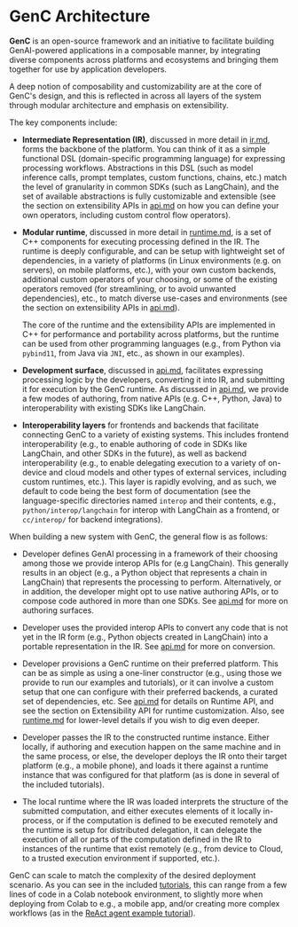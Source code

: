 # GenC Architecture

**GenC** is an open-source framework and an initiative
to facilitate building GenAI-powered applications in a composable manner, by
integrating diverse components across platforms and ecosystems and bringing them
together for use by application developers.

A deep notion of composability and customizability are at the core of GenC's
design, and this is reflected in across all layers of the system through modular
architecture and emphasis on extensibility.

The key components include:

*   **Intermediate Representation (IR)**, discussed in more detail in
    [ir.md](ir.md), forms the backbone of the platform. You can think of it as
    a simple functional DSL (domain-specific programming language) for
    expressing processing workflows. Abstractions in this DSL (such as model
    inference calls, prompt templates, custom functions, chains, etc.) match
    the level of granularity in common SDKs (such as LangChain), and the set of
    available abstractions is fully customizable and extensible (see the
    section on extensibility APIs in [api.md](api.md) on how you can define your
    own operators, including custom control flow operators).

*   **Modular runtime**, discussed in more detail in [runtime.md](runtime.md),
    is a set of C++ components for executing processing defined in the IR. The
    runtime is deeply configurable, and can be setup with lightweight set of
    dependencies, in a variety of platforms (in Linux environments (e.g. on
    servers), on mobile platforms, etc.), with your own custom backends,
    additional custom operators of your choosing, or some of the existing
    operators removed (for streamlining, or to avoid unwanted dependencies),
    etc., to match diverse use-cases and environments (see the section on
    extensibility APIs in [api.md](api.md)).

    The core of the runtime and the extensibility APIs are implemented in C++
    for performance and portability across platforms, but the runtime can be
    used from other programming languages (e.g., from Python via ```pybind11```,
    from Java via ```JNI```, etc., as shown in our examples).

*   **Development surface**, discussed in [api.md](api.md), facilitates
    expressing processing logic by the developers, converting it into IR, and
    submitting it for execution by the GenC runtime. As discussed in
    [api.md](api.md), we provide a few modes of authoring, from native APIs
    (e.g. C++, Python, Java) to interoperability with existing SDKs like
    LangChain.

*   **Interoperability layers** for frontends and backends that facilitate
    connecting GenC to a variety of existing systems. This includes frontend
    interoperability (e.g., to enable authoring of code in SDKs like LangChain,
    and other SDKs in the future), as well as backend interoperability (e.g.,
    to enable delegating execution to a variety of on-device and cloud models
    and other types of external services, including custom runtimes, etc.).
    This layer is rapidly evolving, and as such, we default to code being the
    best form of documentation (see the language-specific directories named
    `interop` and their contents, e.g., `python/interop/langchain` for interop
    with LangChain as a frontend, or `cc/interop/` for backend integrations).

When building a new system with GenC, the general flow is as follows:

*   Developer defines GenAI processing in a framework of their choosing among
    those we provide interop APIs for (e.g LangChain). This generally results in
    an object (e.g., a Python object that represents a chain in LangChain) that
    represents the processing to perform. Alternatively, or in addition, the
    developer might opt to use native authoring APIs, or to compose code authored
    in more than one SDKs. See [api.md](api.md) for more on authoring surfaces.

*   Developer uses the provided interop APIs to convert any code that is not yet
    in the IR form (e.g., Python objects created in LangChain) into a portable
    representation in the IR. See [api.md](api.md) for more on conversion.

*   Developer provisions a GenC runtime on their preferred platform. This can be
    as simple as using a one-liner constructor (e.g., using those we provide to
    run our examples and tutorials), or it can involve a custom setup that one
    can configure with their preferred backends, a curated set of dependencies,
    etc. See [api.md](api.md) for details on Runtime API, and see the section on
    Extensibility API for runtime customization. Also, see [runtime.md](runtime.md)
    for lower-level details if you wish to dig even deeper.

*   Developer passes the IR to the constructed runtime instance. Either locally,
    if authoring and execution happen on the same machine and in the same
    process, or else, the developer deploys the IR onto their target platform
    (e.g., a mobile phone), and loads it there against a runtime instance that
    was configured for that platform (as is done in several of the included
    tutorials).

*   The local runtime where the IR was loaded interprets the structure of the
    submitted computation, and either executes elements of it locally
    in-process, or if the computation is defined to be executed remotely and
    the runtime is setup for distributed delegation, it can delegate
    the execution of all or parts of the computation defined in the IR to
    instances of the runtime that exist remotely (e.g., from device to Cloud, to
    a trusted execution environment if supported, etc.).

GenC can scale to match the complexity of the desired deployment scenario. As
you can see in the included [tutorials](tutorials/), this can range from a few
lines of code in a Colab notebook environment, to slightly more when deploying
from Colab to e.g., a mobile app, and/or creating more complex workflows (as in
the [ReAct agent example tutorial](tutorials/tutorial_5_langchain_agent.ipynb)).
